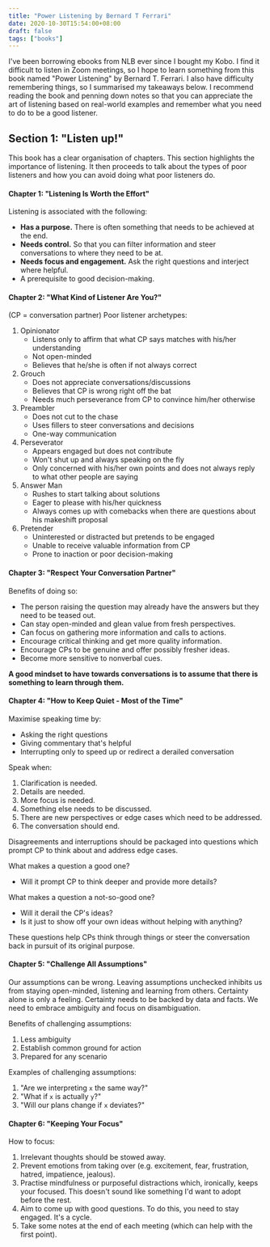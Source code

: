 ```yaml
---
title: "Power Listening by Bernard T Ferrari"
date: 2020-10-30T15:54:00+08:00
draft: false
tags: ["books"]
---
```

I've been borrowing ebooks from NLB ever since I bought my Kobo. I find it difficult to listen in Zoom meetings, so I hope to learn something from this book named "Power Listening" by Bernard T. Ferrari. I also have difficulty remembering things, so I summarised my takeaways below. I recommend reading the book and penning down notes so that you can appreciate the art of listening based on real-world examples and remember what you need to do to be a good listener.

## Section 1: "Listen up!"

This book has a clear organisation of chapters. This section highlights the importance of listening. It then proceeds to talk about the types of poor listeners and how you can avoid doing what poor listeners do.

#### Chapter 1: "Listening Is Worth the Effort"

Listening is associated with the following:

- **Has a purpose.** There is often something that needs to be achieved at the end.
- **Needs control.** So that you can filter information and steer conversations to where they need to be at.
- **Needs focus and engagement.** Ask the right questions and interject where helpful.
- A prerequisite to good decision-making.

#### Chapter 2: "What Kind of Listener Are You?"

(CP = conversation partner) Poor listener archetypes:

1. Opinionator
    - Listens only to affirm that what CP says matches with his/her understanding
    - Not open-minded
    - Believes that he/she is often if not always correct
1. Grouch
    - Does not appreciate conversations/discussions
    - Believes that CP is wrong right off the bat
    - Needs much perseverance from CP to convince him/her otherwise
1. Preambler
    - Does not cut to the chase
    - Uses fillers to steer conversations and decisions
    - One-way communication
1. Perseverator
    - Appears engaged but does not contribute
    - Won't shut up and always speaking on the fly
    - Only concerned with his/her own points and does not always reply to what other people are saying
1. Answer Man
    - Rushes to start talking about solutions
    - Eager to please with his/her quickness
    - Always comes up with comebacks when there are questions about his makeshift proposal
1. Pretender
    - Uninterested or distracted but pretends to be engaged
    - Unable to receive valuable information from CP
    - Prone to inaction or poor decision-making

#### Chapter 3: "Respect Your Conversation Partner"

Benefits of doing so:

- The person raising the question may already have the answers but they need to be teased out.
- Can stay open-minded and glean value from fresh perspectives.
- Can focus on gathering more information and calls to actions.
- Encourage critical thinking and get more quality information.
- Encourage CPs to be genuine and offer possibly fresher ideas.
- Become more sensitive to nonverbal cues.

**A good mindset to have towards conversations is to assume that there is something to learn through them.**

#### Chapter 4: "How to Keep Quiet - Most of the Time"

Maximise speaking time by:

- Asking the right questions
- Giving commentary that's helpful
- Interrupting only to speed up or redirect a derailed conversation

Speak when:

1. Clarification is needed.
1. Details are needed.
1. More focus is needed.
1. Something else needs to be discussed.
1. There are new perspectives or edge cases which need to be addressed.
1. The conversation should end.

Disagreements and interruptions should be packaged into questions which prompt CP to think about and address edge cases.

What makes a question a good one?

- Will it prompt CP to think deeper and provide more details?

What makes a question a not-so-good one?

- Will it derail the CP's ideas?
- Is it just to show off your own ideas without helping with anything?

These questions help CPs think through things or steer the conversation back in pursuit of its original purpose.

#### Chapter 5: "Challenge All Assumptions"

Our assumptions can be wrong. Leaving assumptions unchecked inhibits us from staying open-minded, listening and learning from others. Certainty alone is only a feeling. Certainty needs to be backed by data and facts. We need to embrace ambiguity and focus on disambiguation.

Benefits of challenging assumptions:

1. Less ambiguity
1. Establish common ground for action
1. Prepared for any scenario

Examples of challenging assumptions:

1. "Are we interpreting `x` the same way?"
1. "What if `x` is actually `y`?"
1. "Will our plans change if `x` deviates?"

#### Chapter 6: "Keeping Your Focus"

How to focus:

1. Irrelevant thoughts should be stowed away.
1. Prevent emotions from taking over (e.g. excitement, fear, frustration, hatred, impatience, jealous).
1. Practise mindfulness or purposeful distractions which, ironically, keeps your focused. This doesn't sound like something I'd want to adopt before the rest.
1. Aim to come up with good questions. To do this, you need to stay engaged. It's a cycle.
1. Take some notes at the end of each meeting (which can help with the first point).
